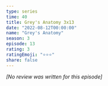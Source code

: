 ```yaml
---
type: series
time: 40
title: Grey's Anatomy 3x13
date: "2022-08-12T00:00:00"
name: "Grey's Anatomy"
season: 3
episode: 13
rating: 3
ratingEmoji: "⭐️⭐️⭐️"
share: false
---
```


_[No review was written for this episode]_

